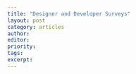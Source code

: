 ```yaml
---
title: "Designer and Developer Surveys"
layout: post
category: articles
author:
editor:
priority:
tags:
excerpt:
---
```

